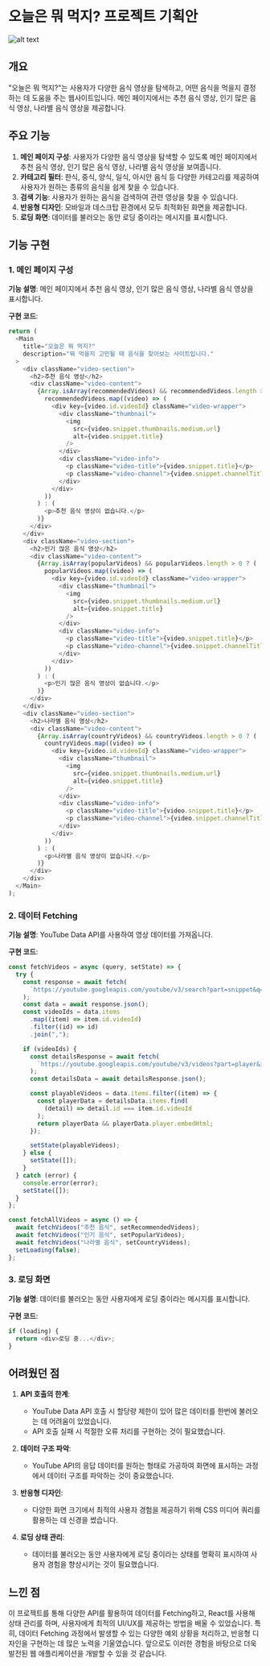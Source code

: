 # 오늘은 뭐 먹지? 프로젝트 기획안

![alt text](/src/assets/img/food.png)

## 개요

"오늘은 뭐 먹지?"는 사용자가 다양한 음식 영상을 탐색하고, 어떤 음식을 먹을지 결정하는 데 도움을 주는 웹사이트입니다. 메인 페이지에서는 추천 음식 영상, 인기 많은 음식 영상, 나라별 음식 영상을 제공합니다.

## 주요 기능

1. **메인 페이지 구성**: 사용자가 다양한 음식 영상을 탐색할 수 있도록 메인 페이지에서 추천 음식 영상, 인기 많은 음식 영상, 나라별 음식 영상을 보여줍니다.
2. **카테고리 필터**: 한식, 중식, 양식, 일식, 아시안 음식 등 다양한 카테고리를 제공하여 사용자가 원하는 종류의 음식을 쉽게 찾을 수 있습니다.
3. **검색 기능**: 사용자가 원하는 음식을 검색하여 관련 영상을 찾을 수 있습니다.
4. **반응형 디자인**: 모바일과 데스크탑 환경에서 모두 최적화된 화면을 제공합니다.
5. **로딩 화면**: 데이터를 불러오는 동안 로딩 중이라는 메시지를 표시합니다.

## 기능 구현

### 1. 메인 페이지 구성

**기능 설명**: 메인 페이지에서 추천 음식 영상, 인기 많은 음식 영상, 나라별 음식 영상을 표시합니다.

**구현 코드**:

```javascript
return (
  <Main
    title="오늘은 뭐 먹지?"
    description="뭐 먹을지 고민될 때 음식을 찾아보는 사이트입니다."
  >
    <div className="video-section">
      <h2>추천 음식 영상</h2>
      <div className="video-content">
        {Array.isArray(recommendedVideos) && recommendedVideos.length > 0 ? (
          recommendedVideos.map((video) => (
            <div key={video.id.videoId} className="video-wrapper">
              <div className="thumbnail">
                <img
                  src={video.snippet.thumbnails.medium.url}
                  alt={video.snippet.title}
                />
              </div>
              <div className="video-info">
                <p className="video-title">{video.snippet.title}</p>
                <p className="video-channel">{video.snippet.channelTitle}</p>
              </div>
            </div>
          ))
        ) : (
          <p>추천 음식 영상이 없습니다.</p>
        )}
      </div>
    </div>
    <div className="video-section">
      <h2>인기 많은 음식 영상</h2>
      <div className="video-content">
        {Array.isArray(popularVideos) && popularVideos.length > 0 ? (
          popularVideos.map((video) => (
            <div key={video.id.videoId} className="video-wrapper">
              <div className="thumbnail">
                <img
                  src={video.snippet.thumbnails.medium.url}
                  alt={video.snippet.title}
                />
              </div>
              <div className="video-info">
                <p className="video-title">{video.snippet.title}</p>
                <p className="video-channel">{video.snippet.channelTitle}</p>
              </div>
            </div>
          ))
        ) : (
          <p>인기 많은 음식 영상이 없습니다.</p>
        )}
      </div>
    </div>
    <div className="video-section">
      <h2>나라별 음식 영상</h2>
      <div className="video-content">
        {Array.isArray(countryVideos) && countryVideos.length > 0 ? (
          countryVideos.map((video) => (
            <div key={video.id.videoId} className="video-wrapper">
              <div className="thumbnail">
                <img
                  src={video.snippet.thumbnails.medium.url}
                  alt={video.snippet.title}
                />
              </div>
              <div className="video-info">
                <p className="video-title">{video.snippet.title}</p>
                <p className="video-channel">{video.snippet.channelTitle}</p>
              </div>
            </div>
          ))
        ) : (
          <p>나라별 음식 영상이 없습니다.</p>
        )}
      </div>
    </div>
  </Main>
);
```

### 2. 데이터 Fetching

**기능 설명**: YouTube Data API를 사용하여 영상 데이터를 가져옵니다.

**구현 코드**:

```javascript
const fetchVideos = async (query, setState) => {
  try {
    const response = await fetch(
      `https://youtube.googleapis.com/youtube/v3/search?part=snippet&q=${query}&type=video&maxResults=10&key=${process.env.REACT_APP_YOUTUBE_API_KEY}`
    );
    const data = await response.json();
    const videoIds = data.items
      .map((item) => item.id.videoId)
      .filter((id) => id)
      .join(",");

    if (videoIds) {
      const detailsResponse = await fetch(
        `https://youtube.googleapis.com/youtube/v3/videos?part=player&id=${videoIds}&key=${process.env.REACT_APP_YOUTUBE_API_KEY}`
      );
      const detailsData = await detailsResponse.json();

      const playableVideos = data.items.filter((item) => {
        const playerData = detailsData.items.find(
          (detail) => detail.id === item.id.videoId
        );
        return playerData && playerData.player.embedHtml;
      });

      setState(playableVideos);
    } else {
      setState([]);
    }
  } catch (error) {
    console.error(error);
    setState([]);
  }
};

const fetchAllVideos = async () => {
  await fetchVideos("추천 음식", setRecommendedVideos);
  await fetchVideos("인기 음식", setPopularVideos);
  await fetchVideos("나라별 음식", setCountryVideos);
  setLoading(false);
};
```

### 3. 로딩 화면

**기능 설명**: 데이터를 불러오는 동안 사용자에게 로딩 중이라는 메시지를 표시합니다.

**구현 코드**:

```javascript
if (loading) {
  return <div>로딩 중...</div>;
}
```

## 어려웠던 점

1. **API 호출의 한계**:

   - YouTube Data API 호출 시 할당량 제한이 있어 많은 데이터를 한번에 불러오는 데 어려움이 있었습니다.
   - API 호출 실패 시 적절한 오류 처리를 구현하는 것이 필요했습니다.

2. **데이터 구조 파악**:

   - YouTube API의 응답 데이터를 원하는 형태로 가공하여 화면에 표시하는 과정에서 데이터 구조를 파악하는 것이 중요했습니다.

3. **반응형 디자인**:

   - 다양한 화면 크기에서 최적의 사용자 경험을 제공하기 위해 CSS 미디어 쿼리를 활용하는 데 신경을 썼습니다.

4. **로딩 상태 관리**:
   - 데이터를 불러오는 동안 사용자에게 로딩 중이라는 상태를 명확히 표시하여 사용자 경험을 향상시키는 것이 필요했습니다.

## 느낀 점

이 프로젝트를 통해 다양한 API를 활용하여 데이터를 Fetching하고, React를 사용해 상태 관리를 하며, 사용자에게 최적의 UI/UX를 제공하는 방법을 배울 수 있었습니다. 특히, 데이터 Fetching 과정에서 발생할 수 있는 다양한 예외 상황을 처리하고, 반응형 디자인을 구현하는 데 많은 노력을 기울였습니다. 앞으로도 이러한 경험을 바탕으로 더욱 발전된 웹 애플리케이션을 개발할 수 있을 것 같습니다.
